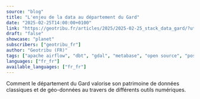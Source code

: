 ```yaml
---
source: "blog"
title: "L'enjeu de la data au département du Gard"
date: "2025-02-25T14:00:00+0100"
link: "https://geotribu.fr/articles/2025/2025-02-25_stack_data_gard/?utm_source=rss-feed&utm_medium=RSS&utm_campaign=feed-syndication"
draft: "false"
showcase: "planet"
subscribers: ["geotribu_fr"]
author: "Geotribu (FR)"
tags: ["apache airflow", "dbt", "gdal", "metabase", "open source", "postgis", "postgresql", "python", "qgis", "article"]
languages: ["fr_fr"]
available_languages: ["fr_fr"]
---
```


Comment le département du Gard valorise son patrimoine de données classiques et de géo-données au travers de différents outils numériques.
